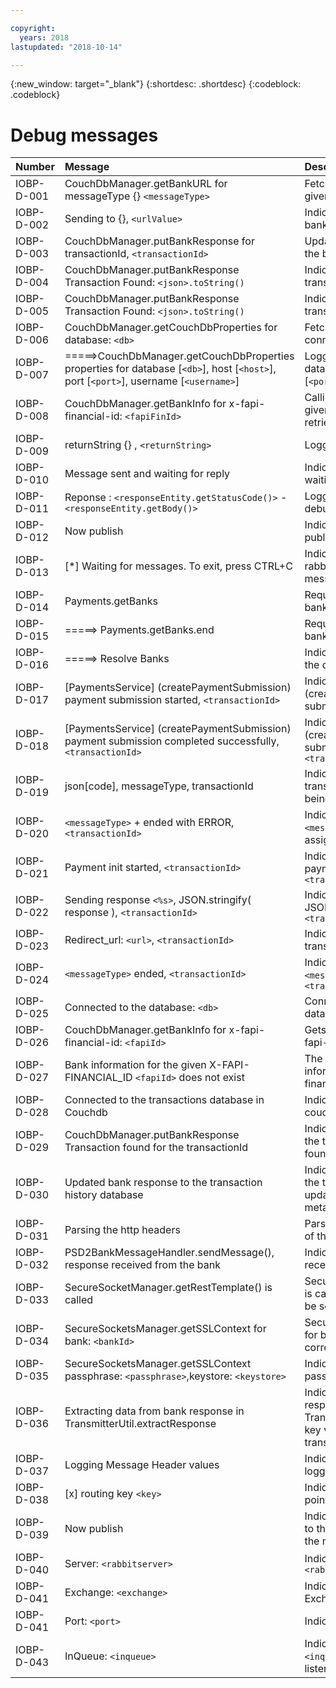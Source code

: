 ```yaml
---

copyright:
  years: 2018
lastupdated: "2018-10-14"

---
```


<!-- Common attributes used in the template are defined as follows: -->
{:new_window: target="_blank"}
{:shortdesc: .shortdesc}
{:codeblock: .codeblock}

# Debug messages

| Number | Message | Description |
| :--- | :--- | :--- |
| IOBP-D-001 | CouchDbManager.getBankURL for messageType {} `<messageType>` | Fetching the bank URL from the database given the message type: `<messageType>` |
| IOBP-D-002 | Sending to {}, `<urlValue>` | Indicates that the request is being sent to bank, `<urlValue>` |
| IOBP-D-003 | CouchDbManager.putBankResponse for transactionId, `<transactionId>` | Updates the transactions database with the bank response metadata |
| IOBP-D-004 | CouchDbManager.putBankResponse Transaction Found: `<json>.toString()` | Indicates the transaction with the given transationId is found |
| IOBP-D-005 | CouchDbManager.putBankResponse Transaction Found: `<json>.toString()` | Indicates the transaction with the given transationId is found |
| IOBP-D-006 | CouchDbManager.getCouchDbProperties for database: `<db>` | Fetching the couchdb properties to connect to database: `<db>` |
| IOBP-D-007 | =====>CouchDbManager.getCouchDbProperties properties for database [`<db>`], host [`<host>`], port [`<port>`], username [`<username>`] | Logging the CouchDb properties for database [`<db>`], host [`<host>`], port [`<port>`], username [`<username>`] |
| IOBP-D-008 | CouchDbManager.getBankInfo for x-fapi-financial-id: `<fapiFinId>` | Calling CouchDbManager.getBankInfo for given x-fapi-financial-id: `<fapiFinId>` to retrieve the bank information |
| IOBP-D-009 | returnString {} , `<returnString>` | Logging the return string |
| IOBP-D-010 | Message sent and waiting for reply | Indicates that the Message is sent and waiting for reply from the bank |
| IOBP-D-011 | Reponse : `<responseEntity.getStatusCode()>` -  `<responseEntity.getBody()>` | Logging the metadata of the response for debugging purpose |
| IOBP-D-012 | Now publish | Indicates that the component is now publishing messages to the queue |
| IOBP-D-013 | [*] Waiting for messages. To exit, press CTRL+C | Indicates the returner is connected to rabbitmq and waiting to consume messages |
| IOBP-D-014 | Payments.getBanks | Request processing to get the list of banks has started |
| IOBP-D-015 | =====> Payments.getBanks.end | Request processing to get the list of banks has ended |
| IOBP-D-016 | =====> Resolve Banks | Indicates the list of banks retrieved from the database |
| IOBP-D-017 | [PaymentsService] (createPaymentSubmission) payment submission started, `<transactionId>` | Indicates [PaymentsService] (createPaymentSubmission) payment submission started, `<transactionId>` |
| IOBP-D-018 | [PaymentsService] (createPaymentSubmission) payment submission completed successfully, `<transactionId>` | Indicates [PaymentsService] (createPaymentSubmission) payment submission completed successfully, `<transactionId>` |
| IOBP-D-019 | json[code], messageType, transactionId | Indicates the json[code], messageType, transactionId for the current request being processed |
| IOBP-D-020 | `<messageType>` + ended with ERROR, `<transactionId>` | Indicates the request processing for `<messageType>` + ended with ERROR, assigned with `<transactionId>` |
| IOBP-D-021 | Payment init started, `<transactionId>` | Indicates the request processing got payment init started, assigned with `<transactionId>` |
| IOBP-D-022 | Sending response `<%s>`, JSON.stringify( response ), `<transactionId>` | Indicates the sending response `<%s>`, JSON.stringify( response ), `<transactionId>` |
| IOBP-D-023 | Redirect\_url: `<url>`, `<transactionId>` | Indicates the redirect\_url: `<url>`, for the transaction `<transactionId>` |
| IOBP-D-024 |`<messageType>` ended, `<transactionId>` | Indicates the request processing for `<messageType>` ended, assigned with `<transactionId>` |
| IOBP-D-025 |Connected to the database: `<db>` | Connected successfully to the backend database: `<db>` |
| IOBP-D-026 | CouchDbManager.getBankInfo for x-fapi-financial-id: `<fapiId>` | Gets the bank information given the x-fapi-financial-id: `<fapiId>` |
| IOBP-D-027 | Bank information for the given X-FAPI-FINANCIAL\_ID `<fapiId>` does not exist | The database does not contain information matching the given x-fapi-financial-id: `<fapiId>` |
| IOBP-D-028 | Connected to the transactions database in Couchdb | Indicates that the connection to the couchdb db is successful |
| IOBP-D-029 | CouchDbManager.putBankResponse Transaction found for the transactionId | Indicates the transaction record matching the transactionId `<transactionId>` is found in the transactions database |
| IOBP-D-030 | Updated bank response to the transaction history database | Indicates the transaction record matching the transactionId `<transactionId>` is updated with the bank response metadata |
| IOBP-D-031 | Parsing the http headers | Parsing the http headers to send it as part of the http request to the bank |
| IOBP-D-032 | PSD2BankMessageHandler.sendMessage(), response received from the bank | Indicates that an http response is received from the bank |
| IOBP-D-033 | SecureSocketManager.getRestTemplate() is called | SecureSocketManager.getRestTemplate() is called to assemble the http request to be sent to the bank |
| IOBP-D-034 | SecureSocketsManager.getSSLContext for bank: `<bankId>` | SecureSocketsManager.getSSLContext for bank is created by loading the corresponding keystore given the bankId |
| IOBP-D-035 | SecureSocketsManager.getSSLContext passphrase: `<passphrase>`,keystore: `<keystore>` | Indicates the keystore and the passphrase for the bank is loaded |
| IOBP-D-036 | Extracting data from bank response in TransmitterUtil.extractResponse | Indicates Extracting data from bank response in TransmitterUtil.extractRespons given the key value to persist metadata in the transactions database |
| IOBP-D-037 | Logging Message Header values | Indicates that the message headers are logged for debugging purpose |
| IOBP-D-038 | [x] routing key `<key>` | Indicates the routing key of the messages pointing to the queue |
| IOBP-D-039 | Now publish | Indicates that the message is published to the queue matching the routing key in the message |
| IOBP-D-040 | Server: `<rabbitserver>` | Indicates the rabbitmq server Server: `<rabbitserver>` |
| IOBP-D-041 | Exchange: `<exchange>` | Indicates the rabbitmq exchange Exchange: `<exchange>` |
| IOBP-D-041 | Port: `<port>` | Indicates the rabbitmq port Port: `<port>` |
| IOBP-D-043 | InQueue: `<inqueue>` | Indicates the rabbitmq queue InQueue: `<inqueue>` in which the returner is listening |